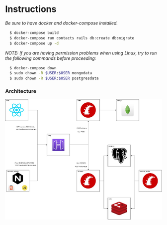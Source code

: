 # Instructions

_Be sure to have docker and docker-compose installed._

```bash
  $ docker-compose build
  $ docker-compose run contacts rails db:create db:migrate
  $ docker-compose up -d
```

_NOTE: If you are having permission problems when using Linux, try to run the following commands before proceeding:_

```bash
  $ docker-compose down
  $ sudo chown -R $USER:$USER mongodata
  $ sudo chown -R $USER:$USER postgresdata
```
### Architecture

![Drag Racing](docs/architecture.jpg)
